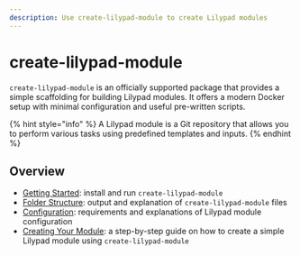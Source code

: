 ```yaml
---
description: Use create-lilypad-module to create Lilypad modules
---
```


# create-lilypad-module

`create-lilypad-module` is an officially supported package that provides a simple scaffolding for building Lilypad modules. It offers a modern Docker setup with minimal configuration and useful pre-written scripts.

{% hint style="info" %}
A Lilypad module is a Git repository that allows you to perform various tasks using predefined templates and inputs.
{% endhint %}

## Overview

* [Getting Started](getting-started.md): install and run `create-lilypad-module`
* [Folder Structure](folder-structure.md): output and explanation of `create-lilypad-module` files
* [Configuration](configuration.md): requirements and explanations of Lilypad module configuration
* [Creating Your Module](creating-your-module.md): a step-by-step guide on how to create a simple Lilypad module using `create-lilypad-module`

